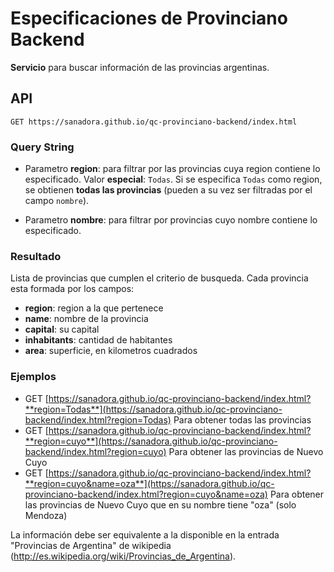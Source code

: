 # Especificaciones de Provinciano Backend

**Servicio** para buscar información de las provincias argentinas.

## API

`GET https://sanadora.github.io/qc-provinciano-backend/index.html`

### Query String

* Parametro **region**: para filtrar por las provincias cuya region contiene lo especificado.
  Valor **especial**: `Todas`. Si se especifica `Todas` como region, se obtienen **todas las provincias** (pueden a su vez ser filtradas por el campo `nombre`).
	
* Parametro **nombre**: para filtrar por provincias cuyo nombre contiene lo especificado.
	
### Resultado
	
Lista de provincias que cumplen el criterio de busqueda.
Cada provincia esta formada por los campos:

* **region**: region a la que pertenece
* **name**: nombre de la provincia
* **capital**: su capital
* **inhabitants**: cantidad de habitantes
* **area**: superficie, en kilometros cuadrados
	
### Ejemplos

* GET [https://sanadora.github.io/qc-provinciano-backend/index.html?**region=Todas**](https://sanadora.github.io/qc-provinciano-backend/index.html?region=Todas)
  Para obtener todas las provincias
* GET [https://sanadora.github.io/qc-provinciano-backend/index.html?**region=cuyo**](https://sanadora.github.io/qc-provinciano-backend/index.html?region=cuyo)
  Para obtener las provincias de Nuevo Cuyo
* GET [https://sanadora.github.io/qc-provinciano-backend/index.html?**region=cuyo&name=oza**](https://sanadora.github.io/qc-provinciano-backend/index.html?region=cuyo&name=oza)
  Para obtener las provincias de Nuevo Cuyo que en su nombre tiene "oza" (solo Mendoza)
  
La información debe ser equivalente a la disponible en la entrada "Provincias de Argentina" de wikipedia (http://es.wikipedia.org/wiki/Provincias_de_Argentina).
	
